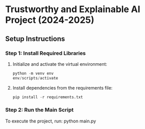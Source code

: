 # Trustworthy and Explainable AI Project (2024-2025)

## Setup Instructions

### Step 1: Install Required Libraries
1. Initialize and activate the virtual environment:
    ```python
   python -m venv env
   env/scripts/activate
2. Install dependencies from the requirements file:
   ```python
   pip install -r requirements.txt
### Step 2: Run the Main Script
To execute the project, run:
python main.py

